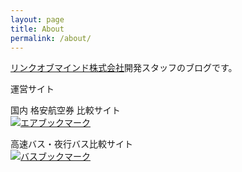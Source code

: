 ```yaml
---
layout: page
title: About
permalink: /about/
---
```


[リンクオブマインド株式会社](http://www.linkofmind.co.jp/)開発スタッフのブログです。

運営サイト　

国内 格安航空券 比較サイト  
[![エアブックマーク]({{site.baseurl}}/images/airbookmark.gif)](http://www.airbookmark.jp/?acd=LOM)

高速バス・夜行バス比較サイト  
[![バスブックマーク]({{site.baseurl}}/images/busbookmark.gif)](http://www.busbookmark.jp/?acd=LOM)

